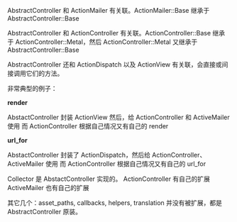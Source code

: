 AbstractController 和 ActionMailer 有关联。ActionMailer::Base 继承于 AbstractController::Base

AbstractController 和 ActionController 有关联。ActionController::Base 继承于 ActionController::Metal，然后 ActionController::Metal 又继承于 AbstractController::Base

AbstractController 还和 ActionDispatch 以及 ActionView 有关联，会直接或间接调用它们的方法。

非常典型的例子：

**render**

AbstactController 封装 ActionView
然后，给 ActionController 和 ActiveMailer 使用
而 ActionController 根据自己情况又有自己的 render

**url_for**

AbstactController 封装了 ActionDispatch，然后给 ActionController、ActiveMailer 使用
而 ActionController 根据自己情况又有自己的 url_for

Collector 是 AbstactController 实现的。
ActionController 有自己的扩展
ActiveMailer 也有自己的扩展

其它几个：asset_paths, callbacks, helpers, translation 并没有被扩展，都是 AbstractController 原装。
